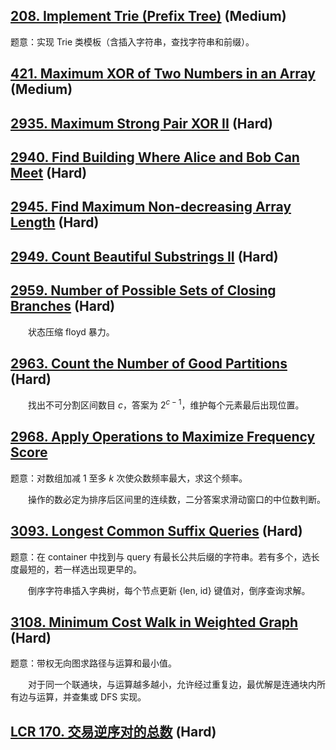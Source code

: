 
## [208. Implement Trie (Prefix Tree)](https://leetcode.cn/problems/implement-trie-prefix-tree/) (Medium)

题意：实现 Trie 类模板（含插入字符串，查找字符串和前缀）。

## [421. Maximum XOR of Two Numbers in an Array](https://leetcode.cn/problems/maximum-xor-of-two-numbers-in-an-array/) (Medium)

## [2935. Maximum Strong Pair XOR II](https://leetcode.cn/problems/maximum-strong-pair-xor-ii/) (Hard)

## [2940. Find Building Where Alice and Bob Can Meet](https://leetcode.cn/problems/find-building-where-alice-and-bob-can-meet/) (Hard)

## [2945. Find Maximum Non-decreasing Array Length](https://leetcode.cn/problems/find-maximum-non-decreasing-array-length/) (Hard)

## [2949. Count Beautiful Substrings II](https://leetcode.cn/problems/count-beautiful-substrings-ii/) (Hard)

## [2959. Number of Possible Sets of Closing Branches](https://leetcode.cn/problems/number-of-possible-sets-of-closing-branches/) (Hard)

&emsp;&emsp;状态压缩 floyd 暴力。

## [2963. Count the Number of Good Partitions](https://leetcode.cn/problems/count-the-number-of-good-partitions/) (Hard)

&emsp;&emsp;找出不可分割区间数目 $c$，答案为 $2^{c-1}$，维护每个元素最后出现位置。

## [2968. Apply Operations to Maximize Frequency Score](https://leetcode.cn/problems/apply-operations-to-maximize-frequency-score/)

题意：对数组加减 1 至多 $k$ 次使众数频率最大，求这个频率。

&emsp;&emsp;操作的数必定为排序后区间里的连续数，二分答案求滑动窗口的中位数判断。

## [3093. Longest Common Suffix Queries](https://leetcode.cn/problems/longest-common-suffix-queries/) (Hard)

题意：在 container 中找到与 query 有最长公共后缀的字符串。若有多个，选长度最短的，若一样选出现更早的。

&emsp;&emsp;倒序字符串插入字典树，每个节点更新 {len, id} 键值对，倒序查询求解。

## [3108. Minimum Cost Walk in Weighted Graph](https://leetcode.cn/problems/minimum-cost-walk-in-weighted-graph/) (Hard)

题意：带权无向图求路径与运算和最小值。

&emsp;&emsp;对于同一个联通块，与运算越多越小，允许经过重复边，最优解是连通块内所有边与运算，并查集或 DFS 实现。

## [LCR 170. 交易逆序对的总数](https://leetcode.cn/problems/shu-zu-zhong-de-ni-xu-dui-lcof/) (Hard)